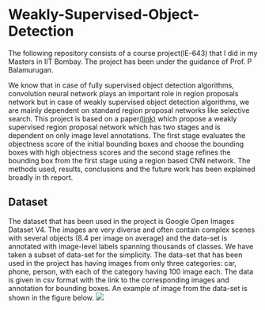 # Weakly-Supervised-Object-Detection
The following repository consists of a course project(IE-643) that  I did in my Masters in IIT Bombay. The project has been under the guidance of Prof. P Balamurugan. 

We know that in case of fully supervised object detection algorithms, convolution neural network plays an important role in region proposals network but in case of weakly supervised object detection algorithms, we are mainly dependent on standard region proposal networks like selective search. This project is
based on a paper[(link)](https://openaccess.thecvf.com/content_ECCV_2018/html/Peng_Tang_Weakly_Supervised_Region_ECCV_2018_paper.html) which propose a weakly supervised region proposal network which has two stages and is dependent on only image level annotations. The first stage evaluates the objectness score of the initial bounding boxes and choose the bounding boxes with high objectness scores and the second stage
refines the bounding box from the first stage using a region based CNN network. The methods used, results, conclusions and the future work has been explained broadly in th report.

## Dataset
The dataset that has been used in the project is Google Open Images Dataset V4. The images are very diverse and often contain complex scenes with several objects (8.4 per image on average) and the data-set is annotated with image-level labels spanning thousands of classes. We have taken a subset of data-set for the simplicity. The data-set that has been used in the project has having images from only three categories: car, phone, person, with each of the category having 100 image each. The data is given in csv format with the link to the corresponding images and annotation for bounding boxes. An example of image from the data-set is shown in the figure below.
**![](https://lh3.googleusercontent.com/i4u_trbDzs0H1-pdrEYJH2MRvHfsvEIUMK_cqomGjsJUa4t0CbYF7-OJ3NKSOpOBSgxIzIYFDjbGam8jGLHGfBS-40Lzhn7kVmr1uR_uxGPjReeuUweQBymS7jr1DDop0Tknx7lg)**

